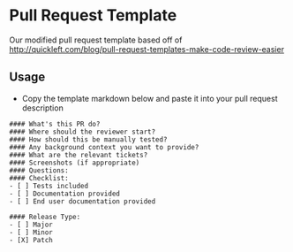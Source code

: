 Pull Request Template
=====================

Our modified pull request template based off of http://quickleft.com/blog/pull-request-templates-make-code-review-easier

## Usage
* Copy the template markdown below and paste it into your pull request description

````
#### What's this PR do?
#### Where should the reviewer start?
#### How should this be manually tested?
#### Any background context you want to provide?
#### What are the relevant tickets?
#### Screenshots (if appropriate)
#### Questions:
#### Checklist:
- [ ] Tests included
- [ ] Documentation provided
- [ ] End user documentation provided

#### Release Type:
- [ ] Major
- [ ] Minor
- [X] Patch
````

